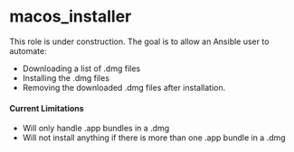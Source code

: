 # macos_installer
This role is under construction. The goal is to allow an Ansible user to automate:
* Downloading a list of .dmg files
* Installing the .dmg files
* Removing the downloaded .dmg files after installation.

#### Current Limitations
* Will only handle .app bundles in a .dmg
* Will not install anything if there is more than one .app bundle in a .dmg
